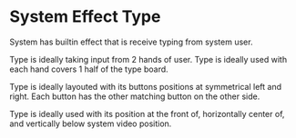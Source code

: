 # System Effect Type

System has builtin effect that is receive typing from system user.

Type is ideally taking input from 2 hands of user.
Type is ideally used with each hand covers 1 half of the type board.

Type is ideally layouted with its buttons positions at symmetrical left and right.
Each button has the other matching button on the other side.

Type is ideally used with its position at the front of, horizontally center of, and vertically below system video position.